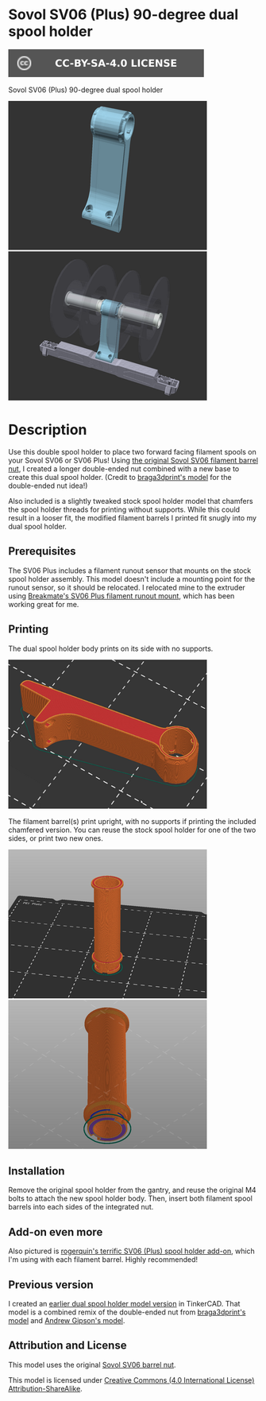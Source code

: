 # Sovol SV06 (Plus) 90-degree dual spool holder

[![CC-BY-SA-4.0 license][license-badge]][license]

Sovol SV06 (Plus) 90-degree dual spool holder

![Model render](images/readme/render-part.png)
![Installed model preview render](images/readme/render-model-preview.png)

# Description

Use this double spool holder to place two forward facing filament spools on your
Sovol SV06 or SV06 Plus! Using
[the original Sovol SV06 filament barrel nut][original-part-link-sv06],
I created a longer double-ended nut combined with a new base to create this dual
spool holder. (Credit to
[braga3dprint's model][braga3dprint-double-spool-holder] for the double-ended
nut idea!)

Also included is a slightly tweaked stock spool holder model that chamfers the
spool holder threads for printing without supports. While this could result in a
looser fit, the modified filament barrels I printed fit snugly into my dual
spool holder.

## Prerequisites

The SV06 Plus includes a filament runout sensor that mounts on the stock spool
holder assembly. This model doesn't include a mounting point for the runout
sensor, so it should be relocated. I relocated mine to the extruder using
[Breakmate's SV06 Plus filament runout mount][breakmate-sv06-plus-runout-mount],
which has been working great for me.

## Printing

The dual spool holder body prints on its side with no supports.

![Slicer screenshot of dual spool holder](images/readme/slicer-screenshot-dual-spool-holder.png)

The filament barrel(s) print upright, with no supports if printing the included
chamfered version. You can reuse the stock spool holder for one of the two
sides, or print two new ones.

![Slicer screenshot of filament barrel with chamfer](images/readme/slicer-screenshot-filament-barrel-chamfered.png)
![Slicer screenshot of filament barrel with chamfer, underside](images/readme/slicer-screenshot-filament-barrel-chamfered-2.png)

## Installation

Remove the original spool holder from the gantry, and reuse the original M4
bolts to attach the new spool holder body. Then, insert both filament spool
barrels into each sides of the integrated nut.

## Add-on even more

Also pictured is
[rogerquin's terrific SV06 (Plus) spool holder add-on][rogerquin-spool-holder-for-sovol-sv06],
which I'm using with each filament barrel. Highly recommended!

## Previous version

I created an [earlier dual spool holder model version][v1-model]
in TinkerCAD. That model is a combined remix of the double-ended nut from
[braga3dprint's model][braga3dprint-double-spool-holder] and
[Andrew Gipson's model][andrew-gipson-sv06-spool-holder].

## Attribution and License

This model uses the original [Sovol SV06 barrel nut][original-part-link-sv06].

This model is licensed under
[Creative Commons (4.0 International License) Attribution-ShareAlike][license].


[breakmate-sv06-plus-runout-mount]: https://www.printables.com/model/493623-sv06-plus-filament-runout-mount
[license-badge]: /_static/license-badge-cc-by-sa-4.0.svg
[license]: http://creativecommons.org/licenses/by-sa/4.0/
[original-part-link-sv06]: https://github.com/Sovol3d/SV06-Fully-Open-Source/blob/main/Molded%20Parts%20STL/JXHSV06-07003-d%20Barrel%20nut.STL
[sovol-sv06]: https://github.com/Sovol3d/SV06-Fully-Open-Source
[rogerquin-spool-holder-for-sovol-sv06]: https://www.printables.com/model/409684-spool-holder-for-sovol-sv06-3d-printer
[v1-model]: https://www.printables.com/model/584632-sovol-sv06-plus-90-degree-dual-spool-holder
[braga3dprint-double-spool-holder]: https://www.printables.com/model/458130-sovol-sv06sv06-plus-double-filamentspool-holder
[andrew-gipson-sv06-spool-holder]: https://www.printables.com/model/501529-sv06-spool-holder-with-filament-guide-v1
